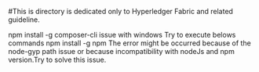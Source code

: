 #This is directory is dedicated only to Hyperledger Fabric and related guideline.

npm install -g composer-cli issue with windows
Try to execute belows commands
npm install -g npm
The error might be occurred because of the node-gyp path issue or because incompatibility with nodeJs and npm version.Try to solve this
issue.
